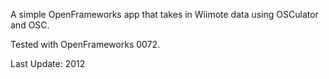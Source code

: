 A simple OpenFrameworks app that takes in Wiimote data using OSCulator
and OSC. 

Tested with OpenFrameworks 0072.

Last Update: 2012
